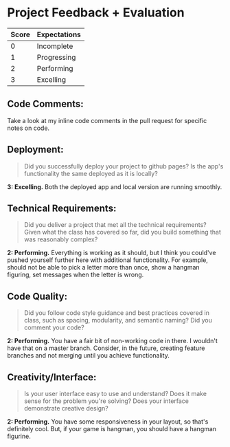 # Project Feedback + Evaluation

 | Score | Expectations |
 | --- | --- |
 | 0 | Incomplete |
 | 1 | Progressing |
 | 2 | Performing |
 | 3 | Excelling |

 ## Code Comments:

 Take a look at my inline code comments in the pull request for specific notes on code.

 ## Deployment:

 > Did you successfully deploy your project to github pages? Is the app's functionality the same deployed as it is locally?

 **3: Excelling.** Both the deployed app and local version are running smoothly.

 ## Technical Requirements:

 > Did you deliver a project that met all the technical requirements? Given what the class has covered so far, did you build something that was reasonably complex?

 **2: Performing.** Everything is working as it should, but I think you could've pushed yourself further here with additional functionality. For example, should not be able to pick a letter more than once, show a hangman figuring, set messages when the letter is wrong.

 ## Code Quality:

 > Did you follow code style guidance and best practices covered in class, such as spacing, modularity, and semantic naming? Did you comment your code?

 **2: Performing.** You have a fair bit of non-working code in there. I wouldn't have that on a master branch. Consider, in the future, creating feature branches and not merging until you achieve functionality.

 ## Creativity/Interface:

 > Is your user interface easy to use and understand? Does it make sense for the problem you're solving? Does your interface demonstrate creative design?

 **2: Performing.** You have some responsiveness in your layout, so that's definitely cool. But, if your game is hangman, you should have a hangman figurine.
